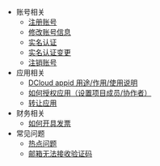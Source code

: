 * 账号相关
  * [注册账号](dev/account/reg.md)
  * [修改账号信息](dev/account/modify.md)
  * [实名认证](dev/account/real-name-verification.md)
  * [实名认证变更](dev/account/modify-real-name-verification.md)
  * [注销账号](dev/account/deletion.md)
* 应用相关
  * [DCloud appid 用途/作用/使用说明](dev/app/introduction.md)
  * [如何授权应用（设置项目成员/协作者）](dev/app/add-member.md)
  * [转让应用](dev/app/transfer.md)
* 财务相关
  * [如何开具发票](dev/finance/invoice.md)
* 常见问题
  * [热点问题](dev/faq.md)
  * [邮箱无法接收验证码](dev/faq/email.md)